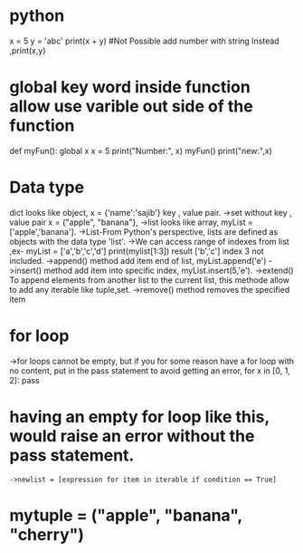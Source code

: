 # python
x = 5
y = 'abc'
print(x + y)
#Not Possible add number with string Instead ,print(x,y)

# global key word inside function allow use varible out side of the function
  def myFun():
    global x
    x = 5
    print("Number:", x)
myFun()
print("new:",x) 
# Data type
  dict looks like object, x = {'name':'sajib'} key , value pair.
   ->set without key , value pair x = {"apple", "banana"},
   ->list looks like array, myList = ['apple','banana'].
   ->List-From Python's perspective, lists are defined as objects with the data type 'list'.
   ->We can access range of indexes from list ,ex- myList = ['a','b','c','d'] print(mylist[1:3]) result ['b','c'] index 3 not included.
   ->append() method add item end of list, myList.append('e')
   ->insert() method add item into specific index, myList.insert(5,'e').
   ->extend() To append elements from another list to the current list, this methode allow to add any iterable like tuple,set.
   ->remove() method removes the specified item
   
# for loop
  ->for loops cannot be empty, but if you for some reason have a for loop with no content, put in the pass statement to avoid getting an error,
  for x in [0, 1, 2]:
    pass
  # having an empty for loop like this, would raise an error without the pass statement.
    ->newlist = [expression for item in iterable if condition == True]
  # mytuple = ("apple", "banana", "cherry")  
